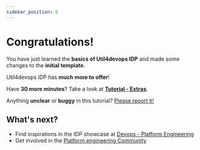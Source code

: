```yaml
---
sidebar_position: 6
---
```


# Congratulations!

You have just learned the **basics of Util4devops IDP** and made some changes to the **initial template**.

Util4devops IDP has **much more to offer**!

Have **30 more minutes**? Take a look at **[Tutorial - Extras](/docs/category/tutorial---extras)**.

Anything **unclear** or **buggy** in this tutorial? [Please report it!](https://github.com/thanhgit/util4devops-docs/issues)

## What's next?

- Find inspirations in the IDP showcase at [Devops - Platform Engineering](https://www.youtube.com/channel/UCmYt1d5cxECuOFpdaqd--Jw)
- Get involved in the [Platform engineering Community](https://platformengineering.org/)
